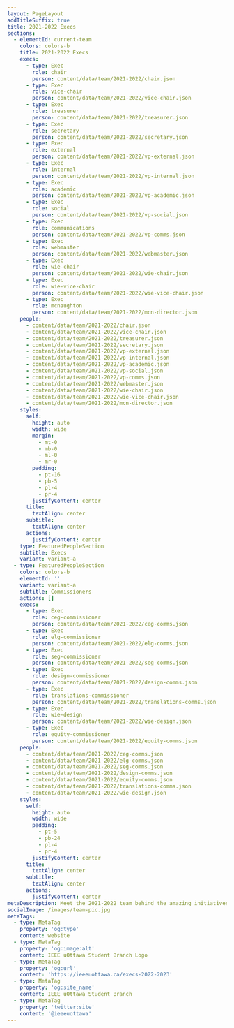 ```yaml
---
layout: PageLayout
addTitleSuffix: true
title: 2021-2022 Execs
sections:
  - elementId: current-team
    colors: colors-b
    title: 2021-2022 Execs
    execs:
      - type: Exec
        role: chair
        person: content/data/team/2021-2022/chair.json
      - type: Exec
        role: vice-chair
        person: content/data/team/2021-2022/vice-chair.json
      - type: Exec
        role: treasurer
        person: content/data/team/2021-2022/treasurer.json
      - type: Exec
        role: secretary
        person: content/data/team/2021-2022/secretary.json
      - type: Exec
        role: external
        person: content/data/team/2021-2022/vp-external.json
      - type: Exec
        role: internal
        person: content/data/team/2021-2022/vp-internal.json
      - type: Exec
        role: academic
        person: content/data/team/2021-2022/vp-academic.json
      - type: Exec
        role: social
        person: content/data/team/2021-2022/vp-social.json
      - type: Exec
        role: communications
        person: content/data/team/2021-2022/vp-comms.json
      - type: Exec
        role: webmaster
        person: content/data/team/2021-2022/webmaster.json
      - type: Exec
        role: wie-chair
        person: content/data/team/2021-2022/wie-chair.json
      - type: Exec
        role: wie-vice-chair
        person: content/data/team/2021-2022/wie-vice-chair.json
      - type: Exec
        role: mcnaughton
        person: content/data/team/2021-2022/mcn-director.json
    people:
      - content/data/team/2021-2022/chair.json
      - content/data/team/2021-2022/vice-chair.json
      - content/data/team/2021-2022/treasurer.json
      - content/data/team/2021-2022/secretary.json
      - content/data/team/2021-2022/vp-external.json
      - content/data/team/2021-2022/vp-internal.json
      - content/data/team/2021-2022/vp-academic.json
      - content/data/team/2021-2022/vp-social.json
      - content/data/team/2021-2022/vp-comms.json
      - content/data/team/2021-2022/webmaster.json
      - content/data/team/2021-2022/wie-chair.json
      - content/data/team/2021-2022/wie-vice-chair.json
      - content/data/team/2021-2022/mcn-director.json
    styles:
      self:
        height: auto
        width: wide
        margin:
          - mt-0
          - mb-0
          - ml-0
          - mr-0
        padding:
          - pt-16
          - pb-5
          - pl-4
          - pr-4
        justifyContent: center
      title:
        textAlign: center
      subtitle:
        textAlign: center
      actions:
        justifyContent: center
    type: FeaturedPeopleSection
    subtitle: Execs
    variant: variant-a
  - type: FeaturedPeopleSection
    colors: colors-b
    elementId: ''
    variant: variant-a
    subtitle: Commissioners
    actions: []
    execs:
      - type: Exec
        role: ceg-commissioner
        person: content/data/team/2021-2022/ceg-comms.json
      - type: Exec
        role: elg-commissioner
        person: content/data/team/2021-2022/elg-comms.json
      - type: Exec
        role: seg-commissioner
        person: content/data/team/2021-2022/seg-comms.json
      - type: Exec
        role: design-commissioner
        person: content/data/team/2021-2022/design-comms.json
      - type: Exec
        role: translations-commissioner
        person: content/data/team/2021-2022/translations-comms.json
      - type: Exec
        role: wie-design
        person: content/data/team/2021-2022/wie-design.json
      - type: Exec
        role: equity-commissioner
        person: content/data/team/2021-2022/equity-comms.json
    people:
      - content/data/team/2021-2022/ceg-comms.json
      - content/data/team/2021-2022/elg-comms.json
      - content/data/team/2021-2022/seg-comms.json
      - content/data/team/2021-2022/design-comms.json
      - content/data/team/2021-2022/equity-comms.json
      - content/data/team/2021-2022/translations-comms.json
      - content/data/team/2021-2022/wie-design.json
    styles:
      self:
        height: auto
        width: wide
        padding:
          - pt-5
          - pb-24
          - pl-4
          - pr-4
        justifyContent: center
      title:
        textAlign: center
      subtitle:
        textAlign: center
      actions:
        justifyContent: center
metaDescription: Meet the 2021-2022 team behind the amazing initiatives from our student branch.
socialImage: /images/team-pic.jpg
metaTags:
  - type: MetaTag
    property: 'og:type'
    content: website
  - type: MetaTag
    property: 'og:image:alt'
    content: IEEE uOttawa Student Branch Logo
  - type: MetaTag
    property: 'og:url'
    content: 'https://ieeeuottawa.ca/execs-2022-2023'
  - type: MetaTag
    property: 'og:site_name'
    content: IEEE uOttawa Student Branch
  - type: MetaTag
    property: 'twitter:site'
    content: '@ieeeuottawa'
---
```

